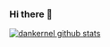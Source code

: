 ### Hi there 👋

 [![dankernel github stats](https://github-readme-stats.vercel.app/api?username=dankernel)](https://github.com/anuraghazra/github-readme-stats)

<!--
**dankernel/dankernel** is a ✨ _special_ ✨ repository because its `README.md` (this file) appears on your GitHub profile.

Here are some ideas to get you started:

- 🔭 I’m currently working on ...
- 🌱 I’m currently learning ...
- 👯 I’m looking to collaborate on ...
- 🤔 I’m looking for help with ...
- 💬 Ask me about ...
- 📫 How to reach me: ...
- 😄 Pronouns: ...
- ⚡ Fun fact: ...
-->
